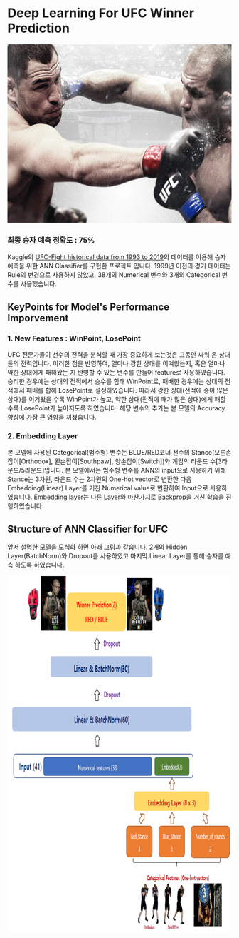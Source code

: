 

# Deep Learning For UFC Winner Prediction
<p align="center"><img width="700" height="400" src="https://github.com/wonwooo/UFC-WinnerPrediction/blob/master/JDSvsCain.jpg"/></p>

### 최종 승자 예측 정확도 : 75%

Kaggle의 [UFC-Fight historical data from 1993 to 2019](<https://github.com/graykode/toeicbert>)의 데이터를 이용해 승자 예측을 위한 ANN Classifier를 구현한 프로젝트 입니다.
1999년 이전의 경기 데이터는 Rule의 변경으로 사용하지 않았고,
38개의 Numerical 변수와 3개의 Categorical 변수를 사용했습니다. 

## KeyPoints for Model's Performance Imporvement

### 1.  New Features : WinPoint, LosePoint
UFC 전문가들이 선수의 전력을 분석할 때 가장 중요하게 보는것은 그동안 싸워 온 상대들의 전력입니다. 이러한 점을 반영하여, 얼마나 강한 상대를 이겨왔는지, 혹은 얼마나 약한 상대에게 패해왔는 지 반영할 수 있는 변수를 만들어 feature로 사용하였습니다. 승리한 경우에는 상대의 전적에서 승수를 합해 WinPoint로, 패배한 경우에는 상대의 전적에서 패배를 합해 LosePoint로 설정하였습니다. 따라서 강한 상대(전적에 승이 많은 상대)를 이겨왔을 수록 WinPoint가 높고,  약한 상대(전적에 패가 많은 상대)에게 패할 수록 LosePoint가 높아지도록 하였습니다. 해당 변수의 추가는 본 모델의 Accuracy 향상에 가장 큰 영향을 끼쳤습니다. 

### 2. Embedding Layer
본 모델에 사용된 Categorical(범주형) 변수는 BLUE/RED코너 선수의 Stance(오른손잡이[Orthodox], 왼손잡이[Southpaw], 양손잡이[Switch])와 게임의 라운드 수[3라운드/5라운드]입니다. 본 모델에서는 범주형 변수를 ANN의 input으로 사용하기 위해 Stance는 3차원, 라운드 수는 2차원의 One-hot vector로 변환한 다음 Embedding(Linear) Layer를 거친 Numerical value로 변환하여 Input으로 사용하였습니다. Embedding layer는 다른 Layer와 마찬가지로 Backprop을 거친 학습을 진행하였습니다.

## Structure of ANN Classifier for UFC

앞서 설명한 모델을 도식화 하면 아래 그림과 같습니다.
2개의 Hidden Layer(BatchNorm)와 Dropout를 사용하였고 마지막 Linear Layer를 통해
승자를 예측 하도록 하였습니다. 


<p align="center"><img width="800" height="800" src="https://github.com/wonwooo/UFC-WinnerPrediction/blob/master/ANN_structure.PNG"/></p>
